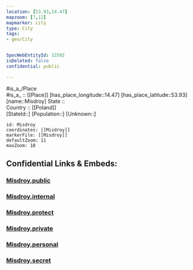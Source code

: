 ```yaml
---
location: [53.93,14.47] 
mapzoom: [7,12] 
mapmarker: city 
type: City
tags:
- geo/City


SpocWebEntityId: 32502
isDeleted: false
confidential: public

---
```

#is_a_/Place  
#is_a_ :: [[Place]] 
[has_place_longitude::14.47] 
[has_place_latitude::53.93] 
[name::Misdroy] 
State ::  
Country :: [[Poland]]  
[StateId::] 
[Population::] 
[Unknown::] 


```leaflet
id: Misdroy
coordinates: [[Misdroy]] 
markerFile: [[Misdroy]] 
defaultZoom: 11 
maxZoom: 18
```


## Confidential Links & Embeds: 

### [Misdroy.public](/_public/\Earth\Continent\Europe\Europe~East\Poland\Provinces~Poland\West_Pomeranian\CityMisdroy.public.md) 

### [Misdroy.internal](/_internal/\Earth\Continent\Europe\Europe~East\Poland\Provinces~Poland\West_Pomeranian\CityMisdroy.internal.md) 

### [Misdroy.protect](/_protect/\Earth\Continent\Europe\Europe~East\Poland\Provinces~Poland\West_Pomeranian\CityMisdroy.protect.md) 

### [Misdroy.private](/_private/\Earth\Continent\Europe\Europe~East\Poland\Provinces~Poland\West_Pomeranian\CityMisdroy.private.md) 

### [Misdroy.personal](/_personal/\Earth\Continent\Europe\Europe~East\Poland\Provinces~Poland\West_Pomeranian\CityMisdroy.personal.md) 

### [Misdroy.secret](/_secret/\Earth\Continent\Europe\Europe~East\Poland\Provinces~Poland\West_Pomeranian\CityMisdroy.secret.md)

